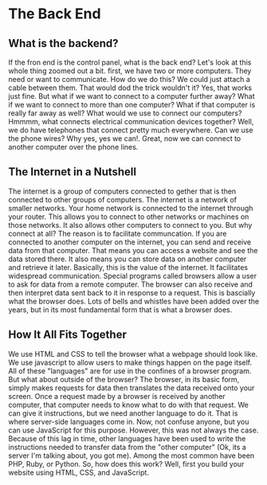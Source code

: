 # The Back End

## What is the backend?

If the fron end is the control panel, what is the back end?
Let's look at this whole thing zoomed out a bit. first, we have two or more computers. They need or want to communicate.
How do we do this? We could just attach a cable between them.
That would dod the trick wouldn't it? Yes, that works just fine. But what if we want to connect to a computer further away?
What if we want to connect to more than one computer?
What if that computer is really far away as well?
What would we use to connect our computers?
Hmmmm, what connects electrical communication devices together? Well, we do have telephones that connect pretty
much everywhere. Can we use the phone wires?
Why yes, yes we can!. Great, now we can connect to
another computer over the phone lines.

## The Internet in a Nutshell

The internet is a group of computers connected to gether that is then connected to other groups of computers.
The internet is a network of smaller networks.
Your home network is connected to the internet through your router. This allows you to connect to other networks or
machines on those networks. It also allows other computers to connect to you. But why connect at all? The reason is to
facilitate communcation. If you are connected to another
computer on the internet, you can send and receive data
from that computer. That means you can access a website
and see the data stored there. It also means you can
store data on another computer and retrieve it later.
Basically, this is the value of the internet. It facilitates widespread communication. Special programs called browsers
allow a user to ask for data from a remote computer.
The browser can also receive and then interpret data
sent back to it in response to a request.
This is bascially what the browser does.
Lots of bells and whistles have been added over
the years, but in its most fundamental form that
is what a browser does.

## How It All Fits Together

We use HTML and CSS to tell the browser what a webpage should look like. We use javascript to allow users to make things
happen on the page itself. All of these "languages" are
for use in the confines of a browser program. But what about outside of the browser? The browser, in its basic form,
simply makes requests for data then translates the data
received onto your screen. Once a request made by a browser is received by another computer, that computer needs to know
what to do with that request. We can give it instructions,
but we need another language to do it. That is where server-side languages come in. Now, not confuse anyone, but you can
use JavaScript for this purpose. However, this was not
always the case. Because of this lag in time, other
languages have been used to write the instructions needed to transfer data from the "other computer"
(Ok, its a server I'm talking about, you got me).
Among the most common have been PHP, Ruby, or Python.
So, how does this work? Well, first you build your
website using HTML, CSS, and JavaScript.
